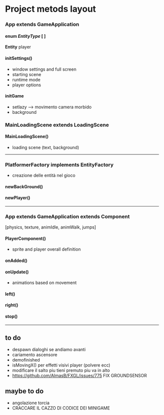 # Project metods layout

### App extends GameApplication

#### enum *EntityType* [ ]
**Entity** player

#### initSettings()
* window settings and full screen
* starting scene
* runtime mode
* player options

#### initGame
* setlazy --> movimento camera morbido
* background



### MainLoadingScene extends LoadingScene

#### MainLoadingScene()
* loading scene (text, background)

---

### PlatformerFactory implements EntityFactory
* creazione delle entità nel gioco
#### newBackGround()

#### newPlayer()

---

### App extends GameApplication extends Component
[physics, texture, animIdle, animWalk, jumps]

#### PlayerComponent()
* sprite and player overall definition

#### onAdded()

#### onUpdate()
* animations based on movement

#### left()

#### right()

#### stop()

---

## to do
* despawn dialoghi se andiamo avanti
* cariamento ascensore
* demofinished 
* isMovingX() per effetti visivi player (polvere ecc)
* modificare il salto piu tieni premuto piu va in alto
* https://github.com/AlmasB/FXGL/issues/775 FIX GROUNDSENSOR

## maybe to do
* angolazione torcia
* CRACCARE IL CAZZO DI CODICE DEI MINIGAME

